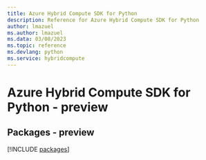 ```yaml
---
title: Azure Hybrid Compute SDK for Python
description: Reference for Azure Hybrid Compute SDK for Python
author: lmazuel
ms.author: lmazuel
ms.data: 03/08/2023
ms.topic: reference
ms.devlang: python
ms.service: hybridcompute
---
```

# Azure Hybrid Compute SDK for Python - preview
## Packages - preview
[!INCLUDE [packages](hybrid-compute-index.md)]